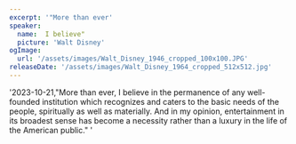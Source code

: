 ```yaml
---
excerpt: '"More than ever'
speaker:
  name:  I believe"
  picture: 'Walt Disney'
ogImage:
  url: '/assets/images/Walt_Disney_1946_cropped_100x100.JPG'
releaseDate: '/assets/images/Walt_Disney_1964_cropped_512x512.jpg'
---
```


'2023-10-21,"More than ever, I believe in the permanence of any well-founded institution which recognizes and caters to the basic needs of the people, spiritually as well as materially. And in my opinion, entertainment in its broadest sense has become a necessity rather than a luxury in the life of the American public."'
